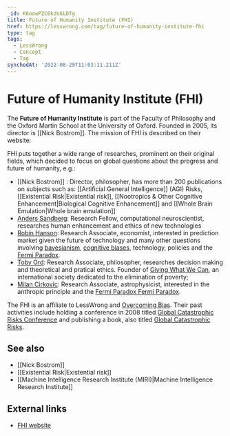 ```yaml
---
_id: K6oowPZC6kds6LDTg
title: Future of Humanity Institute (FHI)
href: https://lesswrong.com/tag/future-of-humanity-institute-fhi
type: tag
tags:
  - LessWrong
  - Concept
  - Tag
synchedAt: '2022-08-29T11:03:11.211Z'
---
```

# Future of Humanity Institute (FHI)

The **Future of Humanity Institute** is part of the Faculty of Philosophy and the Oxford Martin School at the University of Oxford. Founded in 2005, its director is [[Nick Bostrom]]. The mission of FHI is described on their website:

FHI puts together a wide range of researches, prominent on their original fields, which decided to focus on global questions about the progress and future of humanity, e.g.:

*   [[Nick Bostrom]] : Director, philosopher, has more than 200 publications on subjects such as: [[Artificial General Intelligence]] (AGI) Risks, [[Existential Risk|Existential risk]], [[Nootropics & Other Cognitive Enhancement|Biological Cognitive Enhancement]] and [[Whole Brain Emulation|Whole brain emulation]]
*   [Anders Sandberg](http://en.wikipedia.org/wiki/Anders_Sandberg): Research Fellow, computational neuroscientist, researches human enhancement and ethics of new technologies
*   [Robin Hanson](http://en.wikipedia.org/wiki/Robin_Hanson): Research Associate, economist, interested in prediction market given the future of technology and many other questions involving [bayesianism](http://wiki.lesswrong.com/wiki/Bayesian), [cognitive biases](http://wiki.lesswrong.com/wiki/Bias), technology, policies and the [Fermi Paradox](http://en.wikipedia.org/wiki/Fermi_paradox).
*   [Toby Ord](http://en.wikipedia.org/wiki/Toby_Ord): Research Associate, philosopher, researches decision making and theoretical and pratical ethics. Founder of [Giving What We Can](http://www.givingwhatwecan.org/), an international society dedicated to the elimination of poverty;
*   [Milan Cirkovic](http://mcirkovic.aob.rs/): Research Associate, astrophysicist, interested in the anthropic principle and the [Fermi Paradox Fermi Paradox](http://en.wikipedia.org/wiki/Fermi_paradox).

The FHI is an affiliate to LessWrong and [Overcoming Bias](http://www.overcomingbias.com/). Their past activities include holding a conference in 2008 titled [Global Catastrophic Risks Conference](http://www.global-catastrophic-risks.com/aboutconf.html) and publishing a book, also titled [Global Catastrophic Risks](http://www.global-catastrophic-risks.com/book.html).

See also
--------

*   [[Nick Bostrom]]
*   [[Existential Risk|Existential risk]]
*   [[Machine Intelligence Research Institute (MIRI)|Machine Intelligence Research Institute]]

External links
--------------

*   [FHI website](http://www.fhi.ox.ac.uk/)
